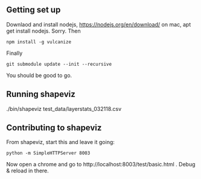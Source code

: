 Getting set up
---
Downlaod and install nodejs, https://nodejs.org/en/download/ on mac, apt get install nodejs. Sorry.
Then
```
npm install -g vulcanize
```

Finally
```
git submodule update --init --recursive
```

You should be good to go.


Running shapeviz
---

./bin/shapeviz test_data/layerstats_032118.csv


Contributing to shapeviz
---
From shapeviz, start this and leave it going:
```
python -m SimpleHTTPServer 8003
```
Now open a chrome and go to http://localhost:8003/test/basic.html .
Debug & reload in there.
